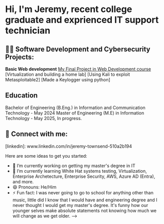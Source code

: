 <h1>Hi, I'm Jeremy, recent college graduate and exprienced IT support technician </h1>

<h2>👨‍💻 Software Development and Cybersecurity Projects:</h2>

<b>Basic Web development</b>
[My Final Project in Web Development course](https://github.com/JeremyTCyber/FinalProjectWebDevClass)
[Virtualization and building a home lab]
[Using Kali to exploit Metasploitable2]
[Made a Keylogger using python]

<h2> Education </h2>
Bachelor of Engineering (B.Eng.) in Information and Communication Technology  - May 2024
Master of Engineering (M.E) in Information Technology - May 2025, In progress.



<h2> 🤳 Connect with me:</h2>
[linkedin]: www.linkedin.com/in/jeremy-townsend-510a2b194


Here are some ideas to get you started:

- 🔭 I’m currently working on getting my master's degree in IT
- 🌱 I’m currently learning White Hat systems testing, Virtualization, Enterprise Archetecture, Enterprise Security, AWS, Azure AD (Entra), and more. 
- 😄 Pronouns: He/Him
- ⚡ Fun fact: I was never going to go to school for anything other than music, little did I know that I would have and engineering degree and I never thought I would get my master's degree. It's funny how our younger selves make absolute statements not knowing how much we will change as we get older.
-->
